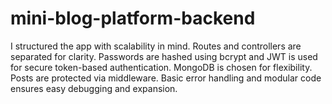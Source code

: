 # mini-blog-platform-backend

I structured the app with scalability in mind. Routes and controllers are separated for clarity. Passwords are hashed using bcrypt and JWT is used for secure token-based authentication. MongoDB is chosen for flexibility. Posts are protected via middleware. Basic error handling and modular code ensures easy debugging and expansion.

